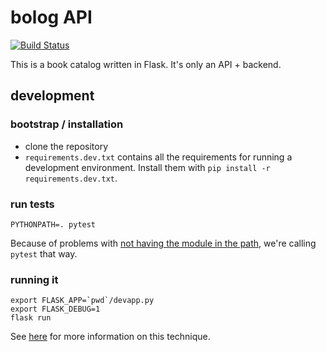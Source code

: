 # bolog API

[![Build Status](https://travis-ci.org/zormit/bolog-API.svg?branch=master)](https://travis-ci.org/zormit/bolog-API)

This is a book catalog written in Flask. It's only an API + backend.


## development

### bootstrap / installation

* clone the repository
* `requirements.dev.txt` contains all the requirements for running a development environment. Install them with `pip install -r requirements.dev.txt`.


### run tests

```
PYTHONPATH=. pytest
```

Because of problems with [not having the module in the path](http://stackoverflow.com/a/34140498), we're calling `pytest` that way.

### running it


```
export FLASK_APP=`pwd`/devapp.py
export FLASK_DEBUG=1
flask run
```

See [here](http://flask.pocoo.org/docs/0.12/cli/#factory-functions) for more information on this technique.
